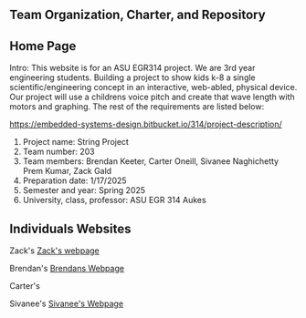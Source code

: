 ## Team Organization, Charter, and Repository

## Home Page
Intro: This website is for an ASU EGR314 project. We are 3rd year engineering students. Building a project to show kids k-8 a single scientific/engineering concept in an interactive, web-abled, physical device. Our project will use a childrens voice pitch and create that wave length with motors and graphing. The rest of the requirements are listed below: 

https://embedded-systems-design.bitbucket.io/314/project-description/



1. Project name: String Project
2. Team number: 203
3. Team members: Brendan Keeter, Carter Oneill, Sivanee Naghichetty Prem Kumar, Zack Gald
4. Preparation date: 1/17/2025
5. Semester and year: Spring 2025
6. University, class, professor: ASU EGR 314 Aukes


## Individuals Websites

Zack's 
[Zack's webpage](<https://zackgald.github.io/>)

Brendan's
[Brendans Webpage](<https://brendan-keeter.github.io/>)

Carter's


Sivanee's
[Sivanee's Webpage](https://snaghich.github.io/)

